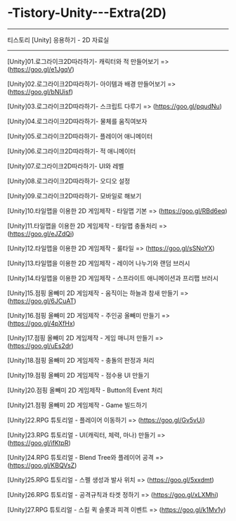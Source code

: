 # -Tistory-Unity---Extra(2D)

-----------------------------------

티스토리 [Unity] 응용하기 - 2D 자료실

-----------------------------------

[Unity]01.로그라이크2D따라하기- 캐릭터와 적 만들어보기 => (https://goo.gl/e1JgqV)

[Unity]02.로그라이크2D따라하기- 아이템과 배경 만들어보기 => (https://goo.gl/bNUisf)

[Unity]03.로그라이크2D따라하기- 스크립트 다루기 => (https://goo.gl/pqudNu)

[Unity]04.로그라이크2D따라하기- 물체를 움직여보자

[Unity]05.로그라이크2D따라하기- 플레이어 애니메이터

[Unity]06.로그라이크2D따라하기- 적 애니메이터

[Unity]07.로그라이크2D따라하기- UI와 레벨

[Unity]08.로그라이크2D따라하기- 오디오 설정

[Unity]09.로그라이크2D따라하기- 모바일로 해보기

[Unity]10.타일맵을 이용한 2D 게임제작 - 타일맵 기본 => (https://goo.gl/RBd6eq)

[Unity]11.타일맵을 이용한 2D 게임제작 - 타일맵 충돌처리 => (https://goo.gl/eJZdQi)

[Unity]12.타일맵을 이용한 2D 게임제작 - 룰타일 => (https://goo.gl/sSNoYX)

[Unity]13.타일맵을 이용한 2D 게임제작 - 레이어 나누기와 랜덤 브러시

[Unity]14.타일맵을 이용한 2D 게임제작 - 스프라이트 애니메이션과 프리팹 브러시

[Unity]15.점핑 올빼미 2D 게임제작 - 움직이는 하늘과 참새 만들기 => (https://goo.gl/6JCuAT)

[Unity]16.점핑 올빼미 2D 게임제작 - 주인공 올빼미 만들기 => (https://goo.gl/4pXfHx)

[Unity]17.점핑 올빼미 2D 게임제작 - 게임 매니저 만들기 => (https://goo.gl/uEs2dr)

[Unity]18.점핑 올빼미 2D 게임제작 - 충돌의 판정과 처리

[Unity]19.점핑 올빼미 2D 게임제작 - 점수용 UI 만들기

[Unity]20.점핑 올빼미 2D 게임제작 - Button의 Event 처리

[Unity]21.점핑 올빼미 2D 게임제작 - Game 빌드하기

[Unity]22.RPG 튜토리얼 - 플레이어 이동하기 => (https://goo.gl/Gv5vUi)

[Unity]23.RPG 튜토리얼 - UI(캐릭터, 체력, 마나) 만들기 => (https://goo.gl/ifKtpR)

[Unity]24.RPG 튜토리얼 - Blend Tree와 플레이어 공격 => (https://goo.gl/KBQVsZ)

[Unity]25.RPG 튜토리얼 - 스펠 생성과 발사 위치 => (https://goo.gl/5xxdmt)

[Unity]26.RPG 튜토리얼 - 공격규칙과 타겟 정하기 => (https://goo.gl/xLXMhi)

[Unity]27.RPG 튜토리얼 - 스킬 퀵 슬롯과 피격 이벤트 => (https://goo.gl/k1Mv1y)
